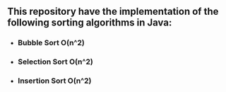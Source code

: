 ## This repository have the implementation of the following sorting algorithms in Java:
- ### Bubble Sort O(n^2)
- ### Selection Sort O(n^2)
- ### Insertion Sort O(n^2)

